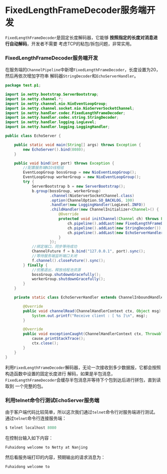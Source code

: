 FixedLengthFrameDecoder服务端开发
=====================================================
`FixedLengthFrameDecoder`是固定长度解码器，它能够 **按照指定的长度对消息进行自动解码**，开发者不需要
考虑TCP的粘包/拆包问题，非常实用。

### FixedLengthFrameDecoder服务端开发
在服务端的`ChannelPipeline`中新增`FixedLengthFrameDecoder`，长度设置为20，然后再依次增加字符串
解码器`StringDecoder`和`EchoServerHandler`。
```java
package test.p1;

import io.netty.bootstrap.ServerBootstrap;
import io.netty.channel.*;
import io.netty.channel.nio.NioEventLoopGroup;
import io.netty.channel.socket.nio.NioServerSocketChannel;
import io.netty.handler.codec.FixedLengthFrameDecoder;
import io.netty.handler.codec.string.StringDecoder;
import io.netty.handler.logging.LogLevel;
import io.netty.handler.logging.LoggingHandler;

public class EchoServer {

    public static void main(String[] args) throws Exception {
        new EchoServer().bind(8080);
    }

    public void bind(int port) throws Exception {
        //配置服务端NIO线程组
        EventLoopGroup bossGroup = new NioEventLoopGroup();
        EventLoopGroup workerGroup = new NioEventLoopGroup();
        try {
            ServerBootstrap b = new ServerBootstrap();
            b.group(bossGroup, workerGroup)
                    .channel(NioServerSocketChannel.class)
                    .option(ChannelOption.SO_BACKLOG, 100)
                    .handler(new LoggingHandler(LogLevel.INFO))
                    .childHandler(new ChannelInitializer<Channel>() {
                        @Override
                        protected void initChannel(Channel ch) throws Exception {
                            ch.pipeline().addLast(new FixedLengthFrameDecoder(20));
                            ch.pipeline().addLast(new StringDecoder());
                            ch.pipeline().addLast(new EchoServerHandler());
                        }
                    });
            //绑定端口，同步等待成功
            ChannelFuture f = b.bind("127.0.0.1", port).sync();
            //等待服务端监听端口关闭
            f.channel().closeFuture().sync();
        } finally {
            //优雅退出，释放线程池资源
            bossGroup.shutdownGracefully();
            workerGroup.shutdownGracefully();
        }
    }

    private static class EchoServerHandler extends ChannelInboundHandlerAdapter {

        @Override
        public void channelRead(ChannelHandlerContext ctx, Object msg) throws Exception {
            System.out.printf("Receive client : [ %s ]\n", msg);
        }

        @Override
        public void exceptionCaught(ChannelHandlerContext ctx, Throwable cause) throws Exception {
            cause.printStackTrace();
            ctx.close();
        }
    }
}
```
利用`FixedLengthFrameDecoder`解码器，无论一次接收到多少数据报，它都会按照构造函数中设置的固定长度进行
解码，如果是半包消息，`FixedLengthFrameDecoder`会缓存半包消息并等待下个包到达后进行拼包，直到读取到
一个完整的包。

### 利用telnet命令行测试EchoServer服务端
由于客户端代码比较简单，所以这次我们通过`telnet`命令行对服务端进行测试。通过`telnet`命令行连接服务端：
```powershell
$ telnet localhost 8080
```
在控制台输入如下内容：
```
Fuhaidong welcome to Netty at Nanjing
```
然后看服务端打印的内容，预期输出的请求消息为：
```
Fuhaidong welcome to
```
